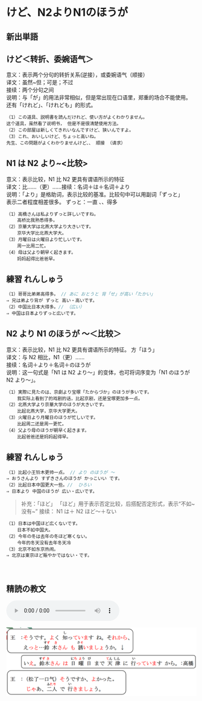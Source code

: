 # けど、N2よりN1のほうが

## 新出単語

## けど＜转折、委婉语气＞

意义：表示两个分句的转折关系(逆接），或委婉语气（顺接）  
译文：虽然~但；可是；不过  
接续：两个分句之间  
说明：与「が」的用法非常相似，但是常出现在口语里，郑重的场合不能使用。  
还有「けれど」、「けれども」的形式。

```ts
（1）この道具、説明書を読んだけれど、使い方がよくわかりません。
这个道具，虽然看了说明书， 但是不是很清楚使用方法。
（2）この部屋は新しくてきれいなんですけど、狭いんですよ。
（3）これ、おいしいけど、ちょっと高いね。
先生、この問題がよくわかりませんけど、、 顺接 （请求）
```

## N1 は N2 より~<比较>

意义：表示比较，N1 比 N2 更具有谓语所示的特征  
译文：比……（更）……接续：名词＋は＋名词＋より  
说明：「より」是格助词，表示比较的基准。比较句中可以用副词「ずっと」  
表示二者程度相差很多。 ずっと：一直 、、得多

```ts
（1）高橋さんは私よりずっと詳しいですね。
    高桥比我熟悉得多。
（2）京華大学は北燕大学より大きいです。
    京华大学比北燕大学大。
（3）月曜日は火曜日より忙しいです。
    周一比周二忙。
（4）母は父より朝早く起きます。
    妈妈起得比爸爸早。
```

## 練習 れんしゅう

```ts
（1）哥哥比弟弟高得多。 // あに おとうと 背「せ」が高い「たかい」
⇒ 兄は弟より背が ずっと 高い・高いです。
（2）中国比日本大得多。// （広い）
⇒ 中国は日本よりずっと広いです。

```

## N2 より N1 のほうが ～＜比较＞

意义：表示比较，N1 比 N2 更具有谓语所示的特征。 方「ほう」  
译文：与 N2 相比，N1（更）……  
接续：名词＋より＋名词＋のほうが  
说明：这一句式是「N1 は N2 より～」的变体，也可将词序变为「N1 のほうが N2 より～」。

```ts
（1）実際に見たのは、京劇より宝塚「たからづか」のほうが多いです。
    我实际上看到了的戏剧的话，比起京剧，还是宝塚更加多一点。
（2）北燕大学より京華大学のほうが大きいです。
    比起北燕大学，京华大学更大。
（3）火曜日より月曜日のほうが忙しいです。
    比起周二还是周一更忙。
（4）父より母のほうが朝早く起きます。
    比起爸爸还是妈妈起得早。

```

## 練習 れんしゅう

```ts
（1）比起小王铃木更帅一点。 // より のほうが ～
⇒ おうさんより すずきさんのほうが かっこいい です。
（2）比起日本中国更大一些。//  ひろい
⇒ 日本より 中国のほうが 広い・広いです。

```

> 补充：「ほど」
> 「ほど」用于表示否定比较，后搭配否定形式，表示“不如~ 没有~”
> 接续： N1 は＋ N2 ほど～＋ない

```ts
（1）日本は中国ほど広くないです。
    日本不如中国大。 　　
（2）今年の冬は去年の冬ほど寒くない。
    今年的冬天没有去年冬天冷
（3）北京不如东京热闹。
⇒ 北京は東京ほど賑やかではない・です。
 ```
 　　　　　

## 精読の教文
<vue-plyr>
  <audio controls crossorigin playsinline autoplay loop>
    <source src="../audio/11-1-2.mp3" type="audio/mp3" />
  </audio>
 </vue-plyr>

![avatar](../images/11-1-2.png)